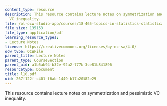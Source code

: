 ```yaml
---
content_type: resource
description: This resource contains lecture notes on symmetrization and pessimistic
  VC inequality.
file: /ol-ocw-studio-app/courses/18-465-topics-in-statistics-statistical-learning-theory-spring-2007/267f122fc401f6ab1449b17a20582e29_l10.pdf
file_size: 135153
file_type: application/pdf
learning_resource_types:
- Lecture Notes
license: https://creativecommons.org/licenses/by-nc-sa/4.0/
ocw_type: OCWFile
parent_title: Lecture Notes
parent_type: CourseSection
parent_uid: a1b5ab94-b32e-92a2-777b-3ce81b841896
resourcetype: Document
title: l10.pdf
uid: 267f122f-c401-f6ab-1449-b17a20582e29
---
```

This resource contains lecture notes on symmetrization and pessimistic VC inequality.
